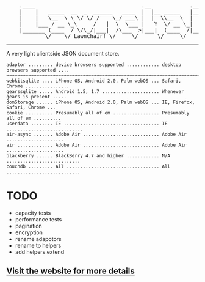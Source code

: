 <pre>
	.____                                 .__            .__         
	|    |   _____  __  _  ______   ____  |  |__ _____   |__|_______ 
	|    |   \__  \ \ \/ \/ /    \_/ ___\ |  |  \\__  \  |  |\_  __ \
	|    |___ / __ \_\     /   |  \  \___ |   Y  \/ __ \_|  | |  | \/
	|_______ (____  / \/\_/|___|  /\___  >|___|  (____  /|__| |__|   
	        \/    \/ Lawnchair! \/     \/      \/     \/             
</pre>

---
A very light clientside JSON document store. 

	adaptor ......... device browsers supported ............ desktop browsers supported ....
	~~~~~~~~~~~~~~~~~~~~~~~~~~~~~~~~~~~~~~~~~~~~~~~~~~~~~~~~~~~~~~~~~~~~~~~~~~~~~~~~~~~~~~~~
	webkitsqlite .... iPhone OS, Android 2.0, Palm webOS ... Safari, Chrome ................
	gearssqlite ..... Android 1.5, 1.7 ..................... Whenever gears is present .....
	domStorage ...... iPhone OS, Android 2.0, Palm webOS ... IE, Firefox, Safari, Chrome ...
	cookie .......... Presumably all of em ................. Presumably all of em ..........
    userdata ........ IE ................................... IE ............................
    air-async ....... Adobe Air ............................ Adobe Air .....................
    air ............. Adobe Air ............................ Adobe Air .....................
    blackberry ...... BlackBerry 4.7 and higher ............ N/A ...........................
    couchdb ......... All .................................. All ........................... 

TODO
====
- capacity tests
- performance tests
- pagination
- encryption
- rename adapotors
- rename to helpers
- add helpers.extend

[Visit the website for more details](http://brianleroux.github.com/lawnchair)
---

